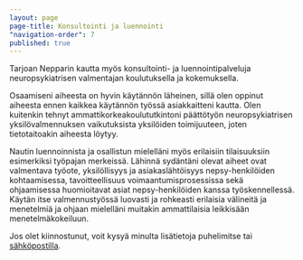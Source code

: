 ```yaml
---
layout: page
page-title: Konsultointi ja luennointi
"navigation-order": 7
published: true
---
```



Tarjoan Nepparin kautta myös konsultointi- ja luennointipalveluja neuropsykiatrisen valmentajan koulutuksella ja kokemuksella.

Osaamiseni aiheesta on hyvin käytännön läheinen, sillä olen oppinut aiheesta ennen kaikkea käytännön työssä asiakkaitteni kautta. Olen kuitenkin tehnyt ammattikorkeakoulututkintoni päättötyön neuropsykiatrisen yksilövalmennuksen vaikutuksista yksilöiden toimijuuteen, joten tietotaitoakin aiheesta löytyy.

Nautin luennoinnista ja osallistun mielelläni myös erilaisiin tilaisuuksiin esimerkiksi työpajan merkeissä. Lähinnä sydäntäni olevat aiheet ovat valmentava työote, yksilöllisyys ja asiakaslähtöisyys nepsy-henkilöiden kohtaamisessa, tavoitteellisuus voimaantumisprosessissa sekä ohjaamisessa huomioitavat asiat nepsy-henkilöiden kanssa työskennellessä. Käytän itse valmennustyössä luovasti ja rohkeasti erilaisia välineitä ja menetelmiä ja ohjaan mielelläni muitakin ammattilaisia leikkisään menetelmäkokeiluun.

Jos olet kiinnostunut, voit kysyä minulta lisätietoja puhelimitse tai [sähköpostilla](/ota-yhteytta).
